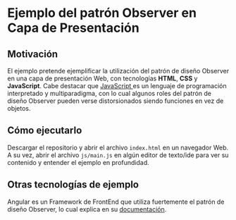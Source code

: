 # Ejemplo del patrón Observer en Capa de Presentación

## Motivación
El ejemplo pretende ejemplificar la utilización del patrón de diseño Observer en una capa de presentación Web, con tecnologías **HTML**, **CSS** y **JavaScript**.
Cabe destacar que [JavaScript ](https://developer.mozilla.org/es/docs/Web/JavaScript "JavaScript ")es un lenguaje de programación interpretado y multiparadigma, con lo cual algunos roles del patrón de diseño Observer pueden verse distorsionados siendo funciones en vez de objetos.

## Cómo ejecutarlo
Descargar el repositorio y abrir el archivo `index.html` en un navegador Web. A su vez, abrir el archivo `js/main.js` en algún editor de texto/ide para ver su contenido
y entender el ejemplo en profundidad.

## Otras tecnologías de ejemplo
Angular es un Framework de FrontEnd que utiliza fuertemente el patrón de diseño Observer, lo cual explica en su [documentación](https://angular.io/guide/observables-in-angular "documentación").
